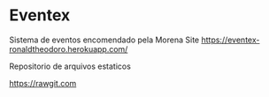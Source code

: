 # Eventex

Sistema de eventos encomendado pela Morena
Site https://eventex-ronaldtheodoro.herokuapp.com/

Repositorio de arquivos estaticos

https://rawgit.com